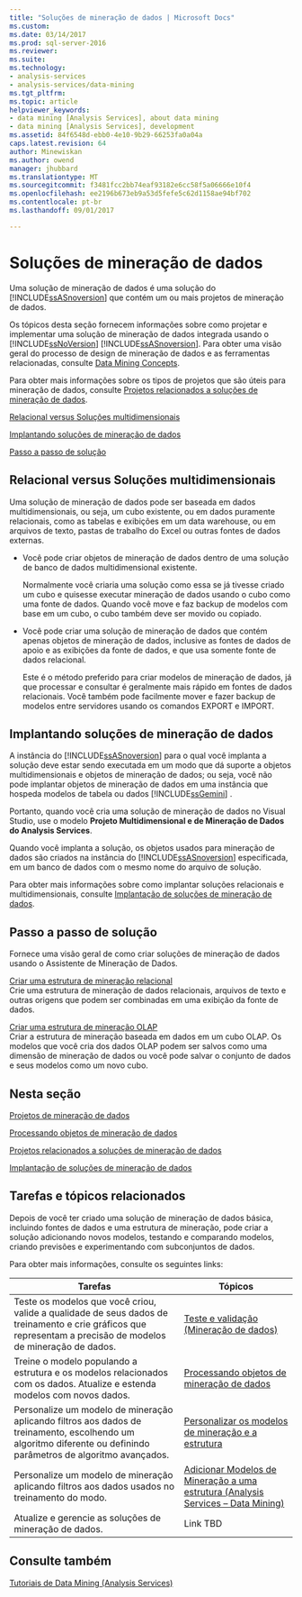 ```yaml
---
title: "Soluções de mineração de dados | Microsoft Docs"
ms.custom: 
ms.date: 03/14/2017
ms.prod: sql-server-2016
ms.reviewer: 
ms.suite: 
ms.technology:
- analysis-services
- analysis-services/data-mining
ms.tgt_pltfrm: 
ms.topic: article
helpviewer_keywords:
- data mining [Analysis Services], about data mining
- data mining [Analysis Services], development
ms.assetid: 84f6548d-ebb0-4e10-9b29-66253fa0a04a
caps.latest.revision: 64
author: Minewiskan
ms.author: owend
manager: jhubbard
ms.translationtype: MT
ms.sourcegitcommit: f3481fcc2bb74eaf93182e6cc58f5a06666e10f4
ms.openlocfilehash: ee2196b673eb9a53d5fefe5c62d1158ae94bf702
ms.contentlocale: pt-br
ms.lasthandoff: 09/01/2017

---
```

# <a name="data-mining-solutions"></a>Soluções de mineração de dados
  Uma solução de mineração de dados é uma solução do [!INCLUDE[ssASnoversion](../../includes/ssasnoversion-md.md)] que contém um ou mais projetos de mineração de dados.  
  
 Os tópicos desta seção fornecem informações sobre como projetar e implementar uma solução de mineração de dados integrada usando o [!INCLUDE[ssNoVersion](../../includes/ssnoversion-md.md)] [!INCLUDE[ssASnoversion](../../includes/ssasnoversion-md.md)]. Para obter uma visão geral do processo de design de mineração de dados e as ferramentas relacionadas, consulte [Data Mining Concepts](../../analysis-services/data-mining/data-mining-concepts.md).  
  
 Para obter mais informações sobre os tipos de projetos que são úteis para mineração de dados, consulte [Projetos relacionados a soluções de mineração de dados](../../analysis-services/data-mining/related-projects-for-data-mining-solutions.md).  
  
 [Relacional versus Soluções multidimensionais](#bkmk_RelMD)  
  
 [Implantando soluções de mineração de dados](#bkmk_Deploy)  
  
 [Passo a passo de solução](#bkmk_Walkthru)  
  
##  <a name="bkmk_RelMD"></a>Relacional versus Soluções multidimensionais  
 Uma solução de mineração de dados pode ser baseada em dados multidimensionais, ou seja, um cubo existente, ou em dados puramente relacionais, como as tabelas e exibições em um data warehouse, ou em arquivos de texto, pastas de trabalho do Excel ou outras fontes de dados externas.  
  
-   Você pode criar objetos de mineração de dados dentro de uma solução de banco de dados multidimensional existente.  
  
     Normalmente você criaria uma solução como essa se já tivesse criado um cubo e quisesse executar mineração de dados usando o cubo como uma fonte de dados. Quando você move e faz backup de modelos com base em um cubo, o cubo também deve ser movido ou copiado.  
  
-   Você pode criar uma solução de mineração de dados que contém apenas objetos de mineração de dados, inclusive as fontes de dados de apoio e as exibições da fonte de dados, e que usa somente fonte de dados relacional.  
  
     Este é o método preferido para criar modelos de mineração de dados, já que processar e consultar é geralmente mais rápido em fontes de dados relacionais. Você também pode facilmente mover e fazer backup de modelos entre servidores usando os comandos EXPORT e IMPORT.  
  
##  <a name="bkmk_Deploy"></a> Implantando soluções de mineração de dados  
 A instância do [!INCLUDE[ssASnoversion](../../includes/ssasnoversion-md.md)] para o qual você implanta a solução deve estar sendo executada em um modo que dá suporte a objetos multidimensionais e objetos de mineração de dados; ou seja, você não pode implantar objetos de mineração de dados em uma instância que hospeda modelos de tabela ou dados [!INCLUDE[ssGemini](../../includes/ssgemini-md.md)] .  
  
 Portanto, quando você cria uma solução de mineração de dados no Visual Studio, use o modelo **Projeto Multidimensional e de Mineração de Dados do Analysis Services**.  
  
 Quando você implanta a solução, os objetos usados para mineração de dados são criados na instância do [!INCLUDE[ssASnoversion](../../includes/ssasnoversion-md.md)] especificada, em um banco de dados com o mesmo nome do arquivo de solução.  
  
 Para obter mais informações sobre como implantar soluções relacionais e multidimensionais, consulte [Implantação de soluções de mineração de dados](../../analysis-services/data-mining/deployment-of-data-mining-solutions.md).  
  
##  <a name="bkmk_Walkthru"></a> Passo a passo de solução  
 Fornece uma visão geral de como criar soluções de mineração de dados usando o Assistente de Mineração de Dados.  
  
 [Criar uma estrutura de mineração relacional](../../analysis-services/data-mining/create-a-relational-mining-structure.md)  
 Crie uma estrutura de mineração de dados relacionais, arquivos de texto e outras origens que podem ser combinadas em uma exibição da fonte de dados.  
  
 [Criar uma estrutura de mineração OLAP](../../analysis-services/data-mining/create-an-olap-mining-structure.md)  
 Criar a estrutura de mineração baseada em dados em um cubo OLAP. Os modelos que você cria dos dados OLAP podem ser salvos como uma dimensão de mineração de dados ou você pode salvar o conjunto de dados e seus modelos como um novo cubo.  
  
## <a name="in-this-section"></a>Nesta seção  
 [Projetos de mineração de dados](../../analysis-services/data-mining/data-mining-projects.md)  
  
 [Processando objetos de mineração de dados](../../analysis-services/data-mining/processing-data-mining-objects.md)  
  
 [Projetos relacionados a soluções de mineração de dados](../../analysis-services/data-mining/related-projects-for-data-mining-solutions.md)  
  
 [Implantação de soluções de mineração de dados](../../analysis-services/data-mining/deployment-of-data-mining-solutions.md)  
  
## <a name="related-tasks-and-topics"></a>Tarefas e tópicos relacionados  
 Depois de você ter criado uma solução de mineração de dados básica, incluindo fontes de dados e uma estrutura de mineração, pode criar a solução adicionando novos modelos, testando e comparando modelos, criando previsões e experimentando com subconjuntos de dados.  
  
 Para obter mais informações, consulte os seguintes links:  
  
|Tarefas|Tópicos|  
|-----------|------------|  
|Teste os modelos que você criou, valide a qualidade de seus dados de treinamento e crie gráficos que representam a precisão de modelos de mineração de dados.|[Teste e validação &#40;Mineração de dados&#41;](../../analysis-services/data-mining/testing-and-validation-data-mining.md)|  
|Treine o modelo populando a estrutura e os modelos relacionados com os dados. Atualize e estenda modelos com novos dados.|[Processando objetos de mineração de dados](../../analysis-services/data-mining/processing-data-mining-objects.md)|  
|Personalize um modelo de mineração aplicando filtros aos dados de treinamento, escolhendo um algoritmo diferente ou definindo parâmetros de algoritmo avançados.|[Personalizar os modelos de mineração e a estrutura](../../analysis-services/data-mining/customize-mining-models-and-structure.md)|  
|Personalize um modelo de mineração aplicando filtros aos dados usados no treinamento do modo.|[Adicionar Modelos de Mineração a uma estrutura &#40;Analysis Services – Data Mining&#41;](../../analysis-services/data-mining/add-mining-models-to-a-structure-analysis-services-data-mining.md)|  
|Atualize e gerencie as soluções de mineração de dados.|Link TBD|  
  
## <a name="see-also"></a>Consulte também  
 [Tutoriais de Data Mining &#40;Analysis Services&#41;](../../analysis-services/data-mining-tutorials-analysis-services.md)  
  
  
